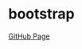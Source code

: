 # bootstrap

<a href="https://harchevnikovdenis.github.io/bootstrap/" target="_blank">GitHub Page</a>
